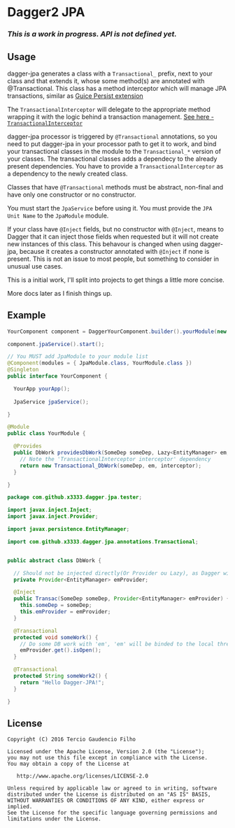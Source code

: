 # Dagger2 JPA

### ***This is a work in progress. API is not defined yet.*** ###

Usage
-----

dagger-jpa generates a class with a `Transactional_` prefix, next to your class and that extends it,
whose some method(s) are annotated with @Transactional. This class has a method
interceptor which will manage JPA transactions, similar as [Guice Persist extension](https://github.com/google/guice/wiki/Transactions)

The `TransactionalInterceptor` will delegate to the appropriate method wrapping it with the logic behind a transaction management. [See here - `TransactionalInterceptor`](https://github.com/0x3333/dagger-jpa/blob/master/src/main/java/com/github/x3333/dagger/jpa/TransactionalInterceptor.java)

dagger-jpa processor is triggered by `@Transactional` annotations, so you need to put dagger-jpa in your processor path to get it to work, and bind your transactional classes in the module to the `Transactional_*` version of your classes. The transactional classes adds a dependecy to the already present dependencies. You have to provide a `TransactionalInterceptor` as a dependency to the newly created class.

Classes that have `@Transactional` methods must be abstract, non-final and have only one constructor or no constructor.

You must start the `JpaService` before using it. You must provide the `JPA Unit Name` to the `JpaModule` module.

If your class have `@Inject` fields, but no constructor with `@Inject`, means to Dagger that it can inject those fields when requested but it will not create new instances of this class. This behavour is changed when using dagger-jpa, because it creates a constructor annotated with `@Inject` if none is present. This is not an issue to most people, but something to consider in unusual use cases.

This is a initial work, I'll split into projects to get things a little more concise.

More docs later as I finish things up.

Example
-------

```java
YourComponent component = DaggerYourComponent.builder().yourModule(new YourModule()).jpaModule(new JpaModule("jpa-unit-name")).build();

component.jpaService().start();
```

```java
// You MUST add JpaModule to your module list
@Component(modules = { JpaModule.class, YourModule.class })
@Singleton
public interface YourComponent {

  YourApp yourApp();
  
  JpaService jpaService();

}
```

```java
@Module
public class YourModule {

  @Provides
  public DbWork providesDbWork(SomeDep someDep, Lazy<EntityManager> em, TransactionalInterceptor interceptor) {
    // Note the 'TransactionalInterceptor interceptor' dependency
    return new Transactional_DbWork(someDep, em, interceptor);
  }

}
```

```java
package com.github.x3333.dagger.jpa.tester;

import javax.inject.Inject;
import javax.inject.Provider;

import javax.persistence.EntityManager;

import com.github.x3333.dagger.jpa.annotations.Transactional;


public abstract class DbWork {

  // Should not be injected directly(Or Provider ou Lazy), as Dagger will try to inject before EntityManagerFactory has been created
  private Provider<EntityManager> emProvider;

  @Inject
  public Transac(SomeDep someDep, Provider<EntityManager> emProvider) {
    this.someDep = someDep;
    this.emProvider = emProvider;
  }

  @Transactional
  protected void someWork() {
    // Do some DB work with 'em', 'em' will be binded to the local thread.
    emProvider.get().isOpen();
  }

  @Transactional
  protected String someWork2() {
    return "Hello Dagger-JPA!";
  }

}
```

License
-------

    Copyright (C) 2016 Tercio Gaudencio Filho

    Licensed under the Apache License, Version 2.0 (the "License");
    you may not use this file except in compliance with the License.
    You may obtain a copy of the License at

       http://www.apache.org/licenses/LICENSE-2.0

    Unless required by applicable law or agreed to in writing, software
    distributed under the License is distributed on an "AS IS" BASIS,
    WITHOUT WARRANTIES OR CONDITIONS OF ANY KIND, either express or implied.
    See the License for the specific language governing permissions and
    limitations under the License.


